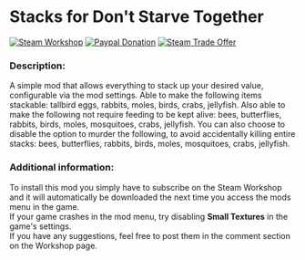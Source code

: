 # Stacks for Don't Starve Together

[![Steam Workshop](https://img.shields.io/badge/steam-workshop-blue.svg)](http://steamcommunity.com/sharedfiles/filedetails/?id=398570591) 
[![Paypal Donation](https://img.shields.io/badge/donate-paypal-orange.svg)](https://www.paypal.com/cgi-bin/webscr?cmd=_s-xclick&hosted_button_id=7AJKEDU7BYRRG) 
[![Steam Trade Offer](https://img.shields.io/badge/donate-steam%20trade%20offer-orange.svg)](https://steamcommunity.com/tradeoffer/new/?partner=42003848&token=tB7Jhg1K)

###  Description:
A simple mod that allows everything to stack up your desired value, configurable via the mod settings. 
Able to make the following items stackable: tallbird eggs, rabbits, moles, birds, crabs, jellyfish. 
Also able to make the following not require feeding to be kept alive: bees, butterflies, rabbits, birds, moles, mosquitoes, crabs, jellyfish. 
You can also choose to disable the option to murder the following, to avoid accidentally killing entire stacks: bees, butterflies, rabbits, birds, moles, mosquitoes, crabs, jellyfish.

###  Additional information:
To install this mod you simply have to subscribe on the Steam Workshop and it will automatically be downloaded the next time you access the mods menu in the game.</br>
If your game crashes in the mod menu, try disabling __Small Textures__ in the game's settings.</br>
If you have any suggestions, feel free to post them in the comment section on the Workshop page.
